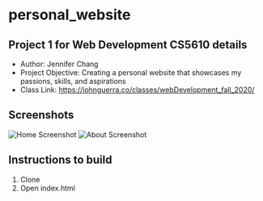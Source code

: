 # personal_website
## Project 1 for Web Development CS5610 details
- Author: Jennifer Chang
- Project Objective: Creating a personal website that showcases my passions, skills, and aspirations
- Class Link: https://johnguerra.co/classes/webDevelopment_fall_2020/
## Screenshots
![Home Screenshot](home.png)
![About Screenshot](rabout.png)
## Instructions to build
1. Clone
2. Open index.html

